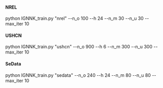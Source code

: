 #### NREL
python IGNNK_train.py "nrel" --n_o 100 --h 24 --n_m 30 --n_u 30 --max_iter 10

#### USHCN
python IGNNK_train.py "ushcn" --n_o 900 --h 6 --n_m 300 --n_u 300 --max_iter 10

#### SeData
python IGNNK_train.py "sedata" --n_o 240 --h 24 --n_m 80 --n_u 80 --max_iter 10